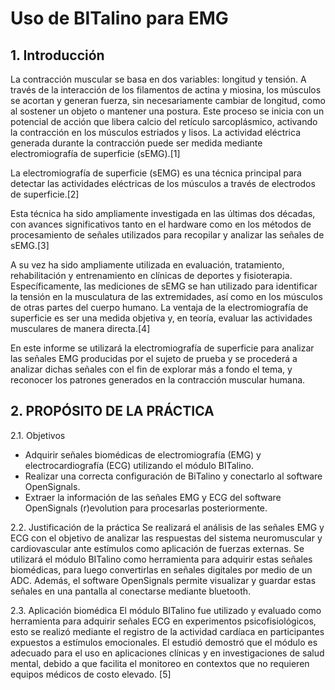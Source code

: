 # Uso de BITalino para EMG

## 1. Introducción
La contracción muscular se basa en dos variables: longitud y tensión. A través de la interacción de los filamentos de actina y miosina, los músculos se acortan y generan fuerza, sin necesariamente cambiar de longitud, como al sostener un objeto o mantener una postura. Este proceso se inicia con un potencial de acción que libera calcio del retículo sarcoplásmico, activando la contracción en los músculos estriados y lisos. La actividad eléctrica generada durante la contracción puede ser medida mediante electromiografía de superficie (sEMG).[1]

La electromiografía de superficie (sEMG) es una técnica principal para detectar las actividades eléctricas de los músculos a través de electrodos de superficie.[2]

Esta técnica ha sido ampliamente investigada en las últimas dos décadas, con avances significativos tanto en el hardware como en los métodos de procesamiento de señales utilizados para recopilar y analizar las señales de sEMG.[3]

A su vez ha sido ampliamente utilizada en evaluación, tratamiento, rehabilitación y entrenamiento en clínicas de deportes y fisioterapia. Específicamente, las mediciones de sEMG se han utilizado para identificar la tensión en la musculatura de las extremidades, así como en los músculos de otras partes del cuerpo humano.
La ventaja de la electromiografía de superficie es ser una medida objetiva y, en teoría, evaluar las actividades musculares de manera directa.[4]

En este informe se utilizará la electromiografía de superficie para analizar las señales EMG producidas por el sujeto de prueba y se procederá a analizar dichas señales con el fin de explorar más a fondo el tema, y reconocer los patrones generados en la contracción muscular humana.

## 2. PROPÓSITO DE LA PRÁCTICA
2.1. Objetivos
- Adquirir señales biomédicas de electromiografía (EMG) y electrocardiografía (ECG) utilizando el módulo BITalino.
- Realizar una correcta configuración de BiTalino y conectarlo al software OpenSignals.
- Extraer la información de las señales EMG y ECG del software OpenSignals (r)evolution para procesarlas posteriormente. 

2.2. Justificación de la práctica
Se realizará el análisis de las señales EMG y ECG con el objetivo de analizar las respuestas del sistema neuromuscular y cardiovascular ante estímulos como aplicación de fuerzas externas. Se utilizará el módulo BITalino como herramienta para adquirir estas señales biomédicas, para luego convertirlas en señales digitales por medio de un ADC. Además, el software OpenSignals permite visualizar y guardar estas señales en una pantalla al conectarse mediante bluetooth. 

2.3. Aplicación biomédica
El módulo BITalino fue utilizado y evaluado como herramienta para adquirir señales ECG en experimentos psicofisiológicos, esto se realizó mediante el registro de la actividad cardíaca en participantes expuestos a estímulos emocionales. El estudió demostró que el módulo es adecuado para el uso en aplicaciones clínicas y en investigaciones de salud mental, debido a que facilita el monitoreo en contextos que no requieren equipos médicos de costo elevado. [5]
